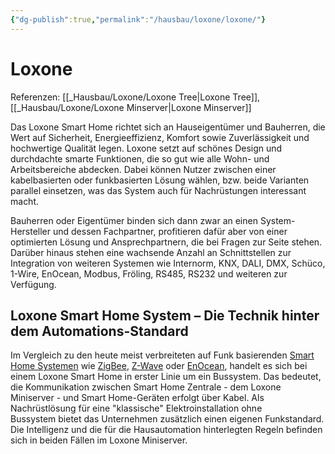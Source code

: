 ```yaml
---
{"dg-publish":true,"permalink":"/hausbau/loxone/loxone/"}
---
```


# Loxone

Referenzen:
[[_Hausbau/Loxone/Loxone Tree|Loxone Tree]], [[_Hausbau/Loxone/Loxone Minserver|Loxone Minserver]] 

Das Loxone Smart Home richtet sich an Hauseigentümer und Bauherren, die Wert auf Sicherheit, Energieeffizienz, Komfort sowie Zuverlässigkeit und hochwertige Qualität legen. Loxone setzt auf schönes Design und durchdachte smarte Funktionen, die so gut wie alle Wohn- und Arbeitsbereiche abdecken. Dabei können Nutzer zwischen einer kabelbasierten oder funkbasierten Lösung wählen, bzw. beide Varianten parallel einsetzen, was das System auch für Nachrüstungen interessant macht.

Bauherren oder Eigentümer binden sich dann zwar an einen System-Hersteller und dessen Fachpartner, profitieren dafür aber von einer optimierten Lösung und Ansprechpartnern, die bei Fragen zur Seite stehen.  
Darüber hinaus stehen eine wachsende Anzahl an Schnittstellen zur Integration von weiteren Systemen wie Internorm, KNX, DALI, DMX, Schüco, 1-Wire, EnOcean, Modbus, Fröling, RS485, RS232 und weiteren zur Verfügung. 

## Loxone Smart Home System – Die Technik hinter dem Automations-Standard

Im Vergleich zu den heute meist verbreiteten auf Funk basierenden [Smart Home Systemen](https://www.homeandsmart.de/was-ist-ein-smart-home "Smart Home Systemen") wie [ZigBee](https://www.homeandsmart.de/zigbee-funkprotokoll-hausautomation "ZigBee"), [Z-Wave](https://www.homeandsmart.de/z-wave-funksystem-home-automation-smarthome "Z-Wave") oder [EnOcean](https://www.homeandsmart.de/enocean-funkstandard-mit-autarker-energieversorgung "EnOcean"), handelt es sich bei einem Loxone Smart Home in erster Linie um ein Bussystem. Das bedeutet, die Kommunikation zwischen Smart Home Zentrale - dem Loxone Miniserver - und Smart Home-Geräten erfolgt über Kabel. Als Nachrüstlösung für eine "klassische" Elektroinstallation ohne Bussystem bietet das Unternehmen zusätzlich einen eigenen Funkstandard. Die Intelligenz und die für die Hausautomation hinterlegten Regeln befinden sich in beiden Fällen im Loxone Miniserver.
